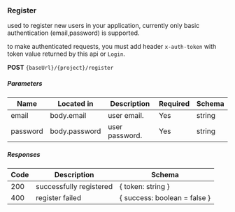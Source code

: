 ### Register

used to register new users in your application, currently only basic authentication (email,password) is supported.

to make authenticated requests, you must add header `x-auth-token` with token value returned by this api or `Login`.


**POST**  `{baseUrl}/{project}/register`
##### Parameters

| Name     | Located in    | Description    | Required | Schema |
|----------|---------------|----------------|----------|--------|
| email    | body.email    | user email.    | Yes      | string |    
| password | body.password | user password. | Yes      | string |    

##### Responses

| Code | Description             | Schema                       |
|------|-------------------------|------------------------------|
| 200  | successfully registered | { token: string }            |
| 400  | register failed         | { success: boolean = false } |
